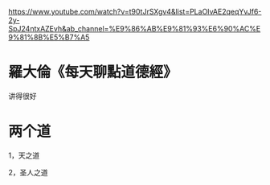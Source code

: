 https://www.youtube.com/watch?v=t90tJrSXgv4&list=PLaOIvAE2qeqYvJf6-2y-SpJ24ntxAZEvh&ab_channel=%E9%86%AB%E9%81%93%E6%90%AC%E9%81%8B%E5%B7%A5

# 羅大倫《每天聊點道德經》
讲得很好

# 两个道
1，天之道

2，圣人之道
